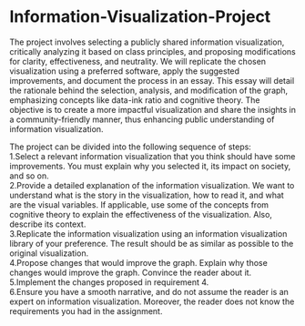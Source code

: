 # Information-Visualization-Project
The project involves selecting a publicly shared information visualization, critically analyzing it based on class principles, and proposing modifications for clarity, effectiveness, and neutrality. We will replicate the chosen visualization using a preferred software, apply the suggested improvements, and document the process in an essay. This essay will detail the rationale behind the selection, analysis, and modification of the graph, emphasizing concepts like data-ink ratio and cognitive theory. The objective is to create a more impactful visualization and share the insights in a community-friendly manner, thus enhancing public understanding of information visualization.

The project can be divided into the following sequence of steps:</br>
1.Select a relevant information visualization that you think should have some improvements. You must explain why you selected it, its impact on society, and so on.</br>
2.Provide a detailed explanation of the information visualization. We want to understand what is the story in the visualization, how to read it, and what are the visual variables. If applicable, use some of the concepts from cognitive theory to explain the effectiveness of the visualization. Also, describe its context.</br>
3.Replicate the information visualization using an information visualization library of your preference. The result should be as similar as possible to the original visualization.</br>
4.Propose changes that would improve the graph. Explain why those changes would improve the graph. Convince the reader about it.</br>
5.Implement the changes proposed in requirement 4.</br>
6.Ensure you have a smooth narrative, and do not assume the reader is an expert on information visualization. Moreover, the reader does not know the requirements you had in the assignment.

